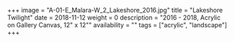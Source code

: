 +++
image = "A-01-E_Malara-W_2_Lakeshore_2016.jpg"
title = "Lakeshore Twilight"
date = 2018-11-12
weight = 0
description = "2016 - 2018, Acrylic on Gallery Canvas, 12\" x 12\""
availability = ""
tags = ["acrylic", "landscape"]
+++
